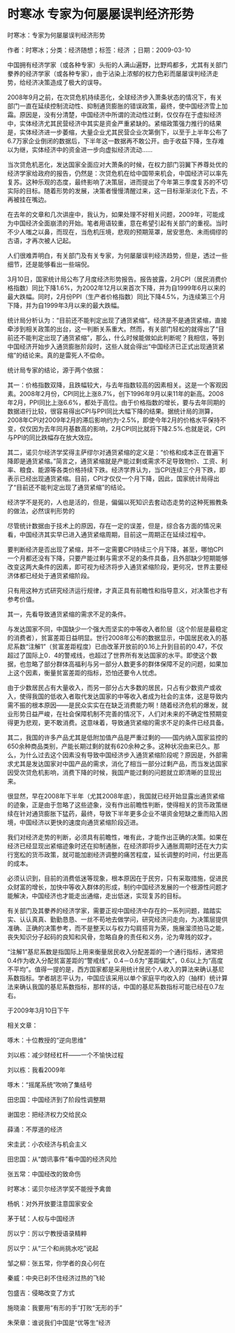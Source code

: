 # 时寒冰  专家为何屡屡误判经济形势    
    
时寒冰：专家为何屡屡误判经济形势    
作者：时寒冰；分类：经济随想；标签：经济 ；日期：2009-03-10    
中国拥有经济学家（或各种专家）头衔的人满山遍野，比野鸡都多，尤其有关部门豢养的经济学家（或各种专家），由于沾染上浓郁的权力色彩而屡屡误判经济走势，给经济决策造成了极大的误导。    
2008年9月之前，在次贷危机持续恶化，全球经济步入萧条状态的情况下，有关部门一直在延续控制流动性、抑制通货膨胀的错误政策，最终，使中国经济雪上加霜。原因是，没有分清楚，中国经济中所谓的流动性过剩，仅仅存在于虚拟经济中，实体经济尤其民营经济中其实是资金严重紧缺的。紧缩政策强力推行的结果是，实体经济进一步萎缩，大量企业尤其民营企业次第倒下，以至于上半年公布了6.7万家企业倒闭的数据后，下半年这一数据再不敢公开。由于收益下降，生存难以为继，实体经济中的资金进一步向虚拟经济流动……    
当次贷危机恶化，发达国家全面应对大萧条的时候，在权力部门羽翼下养尊处优的经济学家给政府的报告，仍然是：次贷危机在给中国带来机会，中国经济可以率先复苏。这种乐观的态度，最终影响了决策层，进而提出了今年第三季度复苏的不切实际的目标。随着形势的发展，决策者慢慢清醒过来，这一目标渐渐淡化下去，不再被挂在嘴边。    
在去年的文章和几次讲座中，我认为，如果处理不好相关问题，2009年，可能成为中国经济全面崩溃的开始。笔者用语较重，意在希望引起有关部门的重视。当时不少人嗤之以鼻，而现在，当危机压境，悲观的预期笼罩，居安思危、未雨绸缪的古语，才再次被人记起。    
人们很难弄明白，有关部门及有关专家，为何屡屡误判经济趋势，但是，透过一些细节，还是能够看出一些端倪。    
3月10日，国家统计局公布了月度经济形势报告。报告披露，2月CPI（居民消费价格指数）同比下降1.6%，为2002年12月以来首次下降，并为自1999年6月以来的最大跌幅。同时，2月份PPI（生产者价格指数）同比下降4.5%，为连续第三个月下降，并为自1999年3月以来的最大跌幅。    
统计局分析认为：“目前还不能判定出现了通货紧缩”。经济是不是通货紧缩，直接牵涉到相关政策的出台，这一判断关系重大。然而，有关部门轻松的就得出了“目前还不能判定出现了通货紧缩”，那么，什么时候能做如此判断呢？我相信，等到中国经济开始步入通货膨胀阶段时，这些人就会得出“中国经济已正式出现通货紧缩”的结论来。真的是雷死人不偿命。    
统计局专家的结论，源于两个依据：    
其一：价格指数双降，且跌幅较大，与去年指数较高的因素相关。这是一个客观因素。2008年2月份，CPI同比上涨8.7%，创下1996年9月以来11年的新高。2008年2月，PPI同比上涨6.6%，都处于高位。由于价格指数的增长，要与去年同期的数据进行比较，很容易得出CPI与PPI同比大幅下降的结果。据统计局的测算，2008年CPI对2009年2月的滞后影响约为-2.5%，即使今年2月的价格水平保持不变，仅仅因为去年同月基数高的影响，2月CPI同比就将下降2.5%.也就是说，CPI与PPI的同比跌幅存在放大效应。    
其二，诺贝尔经济学奖得主萨缪尔对通货紧缩的定义是：“价格和成本正在普遍下降即是通货紧缩。”简言之，通货紧缩就是产能过剩或需求不足导致物价、工资、利率、粮食、能源等各类价格持续下跌。经济学界认为，当CPI连续三个月下跌，即表示已经出现通货紧缩。目前，CPI才仅仅一个月下降，因此，国家统计局得出了“目前还不能判定出现了通货紧缩”的结论。    
经济学不是死的，人也是活的，但是，偏偏以死知识去套动态走势的这种死搬教条的做法，必然误判形势的    
尽管统计数据由于技术上的原因，存在一定的误差，但是，综合各方面的情况来看，中国经济其实早已进入通货紧缩周期，目前这一周期正在延续过程中。    
要判断经济是否出现了紧缩，并不一定需要CPI持续三个月下降，甚至，哪怕CPI一个月都还没有下降，只要产能过剩与需求不足的条件具备，且外部缺少短期能够改变这两大条件的因素，即可视为经济将步入通货紧缩阶段，更何况，世界主要经济体都已经处于通货紧缩阶段。    
只有用这种方式研究经济运行规律，才真正具有前瞻性和指导意义，对决策也才有参考价值。    
其一，先看导致通货紧缩的需求不足的条件。    
与发达国家不同，中国缺少一个强大而坚实的中等收入者阶层（这个阶层是最稳定的消费者），贫富差距日益明显。世行2008年公布的数据显示，中国居民收入的基尼系数“注解1”（贫富差距程度）已由改革开放前的0.16上升到目前的0.47，不仅超过了国际上0．4的警戒线，也超过了世界所有发达国家的水平。即使这个数据，也忽略了部分群体高福利与另一部分人数更多的群体保障不足的问题，如果加上这个因素，衡量贫富差距的指标，恐怕还要令人忧虑。    
由于少数居民占有大量收入，而另一部分占大多数的居民，只占有少数资产或收入，使得我国的低收入者取代发达国家的中等收入者成为社会的主体，这是导致内需不振的根本原因——是民众实实在在缺乏消费能力啊！随着经济危机的爆发，就业形势日益严峻，在社会保障机制不完善的情况下，人们对未来的不确定性预期变得更为悲观，更不敢消费。这意味着，导致通货紧缩的需求不足的条件已经具备。    
其二，我国的许多产品尤其是低附加值产品是严重过剩的——国内纳入国家监控的650余种商品类别，产能长期过剩的就有620余种之多。这种状况由来已久。那么，为什么过去这个因素没有导致中国经济步入通货紧缩阶段呢？原因是，外部需求尤其是发达国家对中国产品的需求，消化了相当一部分过剩产品，而当发达国家因受次贷危机影响，消费下降的时候，我国产能过剩的问题就立即清晰的显现出来。    
很显然，早在2008年下半年（尤其2008年底），我国就已经开始显露出通货紧缩的迹象，正是由于忽略了这些迹象，没有作出前瞻性判断，使得相关的货币政策继续在针对通货膨胀下猛药，最终，导致下半年更多企业不堪资金短缺之重而陷入困境，中国经济以更快的速度向通货紧缩阶段迈进。    
我们对经济走势的判断，必须具有前瞻性，唯有此，才能作出正确的决策。如果在经济已经显现出紧缩迹象时还在抑制通胀，在经济即将步入通胀周期时还在大力实行宽松的货币政策，就可能加剧经济调整的痛苦程度，延长调整的时间，付出更高的成本。    
必须认识到，目前的消费低迷等现象，根本原因在于民穷，只有采取措施，促进民众财富的增长，加快中等收入群体的形成，制约中国经济发展的一个根源性问题才能解决，中国经济也才能走出通缩，走出低迷，实现复苏的目标。    
有关部门及其豢养的经济学家，需要正视中国经济中存在的一系列问题，踏踏实实、认认真真、勤勤恳恳、一丝不苟地去做学问，研究经济问走向，为决策层提供准确、正确的决策参考，而不是整天以与权力勾肩搭背为荣，施展溜须拍马之能，丧失知识分子起码的良知和风骨，忽略自身的责任和义务，沦为卑贱的奴才。    
“注解1”基尼系数是指国际上用来衡量居民收入分配差距的一个通行指标，通常把0.4作为收入分配贫富差距的“警戒线”，0.4－0.6为“差距偏大”，0.6以上为“高度不平均”。值得一提的是，西方国家都是采用统计居民个人收入的算法来确认基尼系数指标。学者胡志平认为，中国应该采用以单个家庭平均收入的（抽样）统计算法来确认我国的基尼系数指标，那样的话，中国的基尼系数指标可能已经在0.7左右。    
于2009年3月10日下午    
    
相关文章：    
啄木：十位教授的“逆向思维”    
刘以栋：减少财经杠杆——一个不愉快过程    
刘以栋：我看2009年    
啄木：“摇尾系统”吹响了集结号    
田忠国：中国经济到了阶段性调整期    
谢国忠：把经济权力交给民众    
薛涌：不厚道的经济    
宋圭武：小农经济与机会主义    
田忠国：从“朗讯事件”看中国的经济风险    
张五常：中国经改的致命伤    
时寒冰：诺贝尔经济学奖不能授予禽兽    
杨帆：对外开放要注意国家安全    
茅于轼：人权与中国经济    
厉以宁：厉以宁教授语录精粹    
厉以宁：从“三个和尚挑水吃”说起    
邹之柳：张五常，你学者的良心何在    
秦威：中央已刹不住经济过热的飞轮    
包盛吉：侵略改变了方式    
施晓渝：我要用“有形的手”打败“无形的手”    
朱荣章：谁说我们中国是“优等生”经济